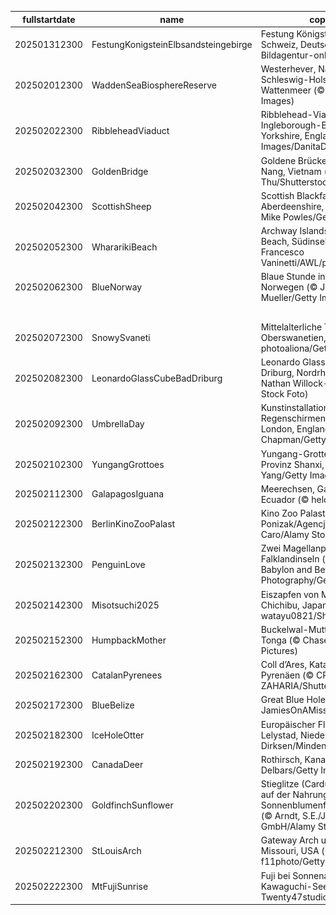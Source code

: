 |fullstartdate|name|copyright|title|image|
|--|--|--|--|--|
202501312300|FestungKonigsteinElbsandsteingebirge|Festung Königstein, Sächsische Schweiz, Deutschland (© Bildagentur-online/Exss/Alamy)|Schnee und Stein|![](/de-DE/2025/02/202501312300FestungKonigsteinElbsandsteingebirge.jpg)|
202502012300|WaddenSeaBiosphereReserve|Westerhever, Nationalpark Schleswig-Holsteinisches Wattenmeer (© 3quarks/Getty Images)|Unberührtes Naturparadies|![](/de-DE/2025/02/202502012300WaddenSeaBiosphereReserve.jpg)|
202502022300|RibbleheadViaduct|Ribblehead-Viadukt und Ingleborough-Berg, North Yorkshire, England, UK (© AWL Images/DanitaDelimont.com)|Historisches Juwel|![](/de-DE/2025/02/202502022300RibbleheadViaduct.jpg)|
202502032300|GoldenBridge|Goldene Brücke, Bà Nà Hills, Da Nang, Vietnam (© Hien Phung Thu/Shutterstock)|Auf Händen getragen|![](/de-DE/2025/02/202502032300GoldenBridge.jpg)|
202502042300|ScottishSheep|Scottish Blackface-Schaf, Aberdeenshire, Schottland (© Mike Powles/Getty Images)|Von wegen schwarzes Schaf|![](/de-DE/2025/02/202502042300ScottishSheep.jpg)|
202502052300|WhararikiBeach|Archway Islands, Wharariki Beach, Südinsel, Neuseeland (© Francesco Vaninetti/AWL/plainpicture)|Die Sprache der Felsen|![](/de-DE/2025/02/202502052300WhararikiBeach.jpg)|
202502062300|BlueNorway|Blaue Stunde in Trondheim, Norwegen (© Jeanny Mueller/Getty Images)|Die blaue Stunde|![](/de-DE/2025/02/202502062300BlueNorway.jpg)|
||||![](/de-DE/2025/02/.jpg)|
202502072300|SnowySvaneti|Mittelalterliche Türme in Mestia, Oberswanetien, Georgien (© photoaliona/Getty Images)|Eingefroren in der Zeit|![](/de-DE/2025/02/202502072300SnowySvaneti.jpg)|
202502082300|LeonardoGlassCubeBadDriburg|Leonardo Glass Cube, Bad Driburg, Nordrhein-Westfalen (© Nathan Willock-VIEW/Alamy Stock Foto)|Design und Avantgarde|![](/de-DE/2025/02/202502082300LeonardoGlassCubeBadDriburg.jpg)|
202502092300|UmbrellaDay|Kunstinstallation von Regenschirmen, Borough Market, London, England (© Malcolm P Chapman/Getty Images)|Regenschirme, soweit das Auge reicht|![](/de-DE/2025/02/202502092300UmbrellaDay.jpg)|
202502102300|YungangGrottoes|Yungang-Grotten, Datong, Provinz Shanxi, China (© Eric Yang/Getty Images)|Wächter unendlicher Weisheit|![](/de-DE/2025/02/202502102300YungangGrottoes.jpg)|
202502112300|GalapagosIguana|Meerechsen, Galápagos-Inseln, Ecuador (© helovi/Getty Images)|Revolution der Wissenschaft|![](/de-DE/2025/02/202502112300GalapagosIguana.jpg)|
202502122300|BerlinKinoZooPalast|Kino Zoo Palast, Berlin (© Ponizak/Agencja Fotograficzna Caro/Alamy Stock Photo)|Film ab!|![](/de-DE/2025/02/202502122300BerlinKinoZooPalast.jpg)|
202502132300|PenguinLove|Zwei Magellanpinguine, Falklandinseln (© Vicki Jauron, Babylon and Beyond Photography/Getty Images)|Schaut euch diese Turteltauben an!|![](/de-DE/2025/02/202502132300PenguinLove.jpg)|
202502142300|Misotsuchi2025|Eiszapfen von Misotsuchi, Chichibu, Japan (© watayu0821/Shutterstock)|Eisige Magie|![](/de-DE/2025/02/202502142300Misotsuchi2025.jpg)|
202502152300|HumpbackMother|Buckelwal-Mutter und Kalb, Tonga (© Chase Dekker/Minden Pictures)|Den Riesen des Meeres Schutz bieten|![](/de-DE/2025/02/202502152300HumpbackMother.jpg)|
202502162300|CatalanPyrenees|Coll d’Ares, Katalanische Pyrenäen (© CRISTIAN IONUT ZAHARIA/Shutterstock)|Eine Grenze im Schnee|![](/de-DE/2025/02/202502162300CatalanPyrenees.jpg)|
202502172300|BlueBelize|Great Blue Hole, Belize (© JamiesOnAMission/Shutterstock)|Endloses Blau|![](/de-DE/2025/02/202502172300BlueBelize.jpg)|
202502182300|IceHoleOtter|Europäischer Flussotter, Lelystad, Niederlande (© Ernst Dirksen/Minden Pictures)|Ein charmanter Einzelgänger|![](/de-DE/2025/02/202502182300IceHoleOtter.jpg)|
202502192300|CanadaDeer|Rothirsch, Kanada (© Delbars/Getty Images)|Ein königliches Duo|![](/de-DE/2025/02/202502192300CanadaDeer.jpg)|
202502202300|GoldfinchSunflower|Stieglitze (Carduelis carduelis) auf der Nahrungssuche in einem Sonnenblumenfeld, Deutschland (© Arndt, S.E./Juniors Bildarchiv GmbH/Alamy Stock Foto)|Farbenfrohe Gäste|![](/de-DE/2025/02/202502202300GoldfinchSunflower.jpg)|
202502212300|StLouisArch|Gateway Arch und St. Louis, Missouri, USA (© f11photo/Getty Images)|Gebogen zur Perfektion|![](/de-DE/2025/02/202502212300StLouisArch.jpg)|
202502222300|MtFujiSunrise|Fuji bei Sonnenaufgang, Kawaguchi-See, Japan (© Twenty47studio/Getty Images)|Zen in Stein|![](/de-DE/2025/02/202502222300MtFujiSunrise.jpg)|
